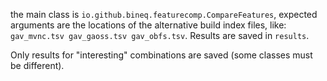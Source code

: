 the main class is `io.github.bineq.featurecomp.CompareFeatures`, 
expected arguments are the locations of the alternative build index files, like:
`gav_mvnc.tsv gav_gaoss.tsv gav_obfs.tsv`. Results are saved in `results`. 

Only results for "interesting" combinations are saved (some classes must be different).